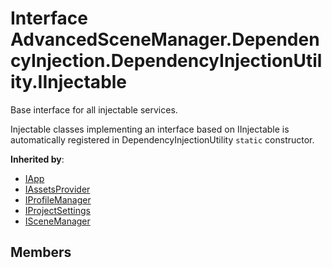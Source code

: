 <a id="DependencyInjection.DependencyInjectionUtility.IInjectable"></a>
# Interface AdvancedSceneManager.DependencyInjection.DependencyInjectionUtility.IInjectable






Base interface for all injectable services.

Injectable classes implementing an interface based on IInjectable is automatically registered in DependencyInjectionUtility <code>static</code> constructor.

**Inherited by**:

* [IApp](DependencyInjection.IApp.md#DependencyInjection.IApp)
* [IAssetsProvider](DependencyInjection.IAssetsProvider.md#DependencyInjection.IAssetsProvider)
* [IProfileManager](DependencyInjection.IProfileManager.md#DependencyInjection.IProfileManager)
* [IProjectSettings](DependencyInjection.IProjectSettings.md#DependencyInjection.IProjectSettings)
* [ISceneManager](DependencyInjection.ISceneManager.md#DependencyInjection.ISceneManager)

## Members


[static]: https://img.shields.io/badge/-static-lightgrey (static)



